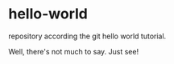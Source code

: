 # hello-world
repository according the git hello world tutorial.

Well, there's not much to say. Just see!
